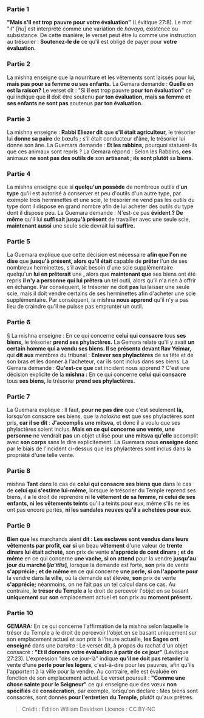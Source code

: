
### Partie 1
<b>"Mais s'il est trop pauvre pour votre évaluation"</b> (Lévitique 27:8). Le mot "il" [<i>hu</i>] est interprété comme une variation de <i>havaya</i>, existence ou subsistance. De cette manière, le verset peut être lu comme une instruction au trésorier : <b>Soutenez-le de</b> ce qu'il est obligé de payer pour <b>votre évaluation.</b>

### Partie 2
La mishna enseigne que la nourriture et les vêtements sont laissés pour lui, <b>mais pas pour sa femme ou ses enfants.</b> La Gemara demande : <b>Quelle en est la raison?</b> Le verset dit : "Si <b>il est</b> trop pauvre <b>pour ton évaluation"</b> ce qui indique que <b>il</b> doit être soutenu <b>par ton évaluation, mais sa femme et ses enfants ne sont pas</b> soutenus <b>par ton évaluation.</b>

### Partie 3
La mishna enseigne : <b>Rabbi Eliezer dit</b> que <b>s'il était agriculteur,</b> le trésorier lui <b>donne sa paire</b> de bœufs ; s'il était conducteur d'âne, le trésorier lui donne son âne. La Guemara demande : <b>Et les rabbins,</b> pourquoi statuent-ils que ces animaux sont repris ? La Gemara répond : Selon les Rabbins, <b>ces</b> animaux <b>ne sont pas des outils de</b> son <b>artisanat ; ils sont plutôt</b> sa <b>biens.</b>

### Partie 4
La mishna enseigne que si <b>quelqu'un possède</b> de nombreux outils d'<b>un type</b> qu'il est autorisé à conserver et peu d'outils d'un autre type, par exemple trois herminettes et une scie, le trésorier ne vend pas les outils du type dont il dispose en grand nombre afin de lui acheter des outils du type dont il dispose peu. La Guemara demande : N'est-ce pas <b>évident ? De même</b> qu'il lui <b>suffisait jusqu'à présent</b> de travailler avec une seule scie, <b>maintenant aussi</b> une seule scie devrait lui <b>suffire.</b>

### Partie 5
La Guemara explique que cette décision est nécessaire <b>afin que l'on ne dise</b> que <b>jusqu'à présent, alors qu'il était</b> capable de <b>prêter</b> l'un de ses nombreux herminettes, s'il avait besoin d'une scie supplémentaire quelqu'un <b>lui en prêterait</b> une <b>, </b> alors que <b>maintenant que</b> ses biens ont été repris <b>il n'y a personne</b> <b>qui lui prêtera</b> un tel outil,</b> alors qu'il n'a rien à offrir en échange. Par conséquent, le trésorier ne doit <b>pas</b> lui laisser une seule scie, mais il doit vendre certains de ses herminettes afin d'acheter une scie supplémentaire. Par conséquent, la mishna <b>nous apprend</b> qu'il n'y a pas lieu de craindre qu'il ne puisse pas emprunter un outil.

### Partie 6
§ La mishna enseigne : En ce qui concerne <b>celui qui consacre</b> tous <b>ses biens,</b> le trésorier <b>prend ses phylactères.</b> La Gemara relate qu'il y avait <b>un certain homme qui a vendu ses biens. Il se présenta devant Rav Yeimar,</b> qui <b>dit aux</b> membres du tribunal : <b>Enlever ses phylactères</b> de sa tête et de son bras et les donner à l'acheteur, car ils sont inclus dans ses biens. La Gemara demande : <b>Qu'est-ce que</b> cet incident nous apprend ? C'est</b> une décision explicite de la <b>mishna :</b> En ce qui concerne <b>celui qui consacre</b> tous <b>ses biens,</b> le trésorier <b>prend ses phylactères.</b>

### Partie 7
La Guemara explique : Il faut, <b>pour ne pas dire</b> que c'est seulement <b>là, </b> lorsqu'on consacre ses biens, que la <i>halakha</i> <b>est</b> que ses phylactères sont pris, <b>car il se dit</b> : <b>J'accomplis une mitsva,</b> et donc il a voulu que ses phylactères soient inclus. <b>Mais en ce qui concerne une vente, une personne</b> ne vendrait <b>pas</b> un objet utilisé pour <b>une mitsva qu'elle</b> accomplit avec <b>son corps</b> sans le dire explicitement. La Guemara nous <b>enseigne donc</b> par le biais de l'incident ci-dessus que les phylactères sont inclus dans la propriété d'une telle vente.

### Partie 8
mishna <b>Tant</b> dans le cas de <b>celui qui consacre ses biens que</b> dans le cas de <b>celui qui s'estime lui-même,</b> lorsque le trésorier du Temple reprend ses biens, il <b>a</b> le droit de reprendre <b>ni le vêtement de sa femme, ni celui de ses enfants, ni les vêtements teints</b> qu'il a teints pour eux,</b> même s'ils ne les ont pas encore portés, <b>ni les sandales neuves qu'il a achetées pour eux. </b>

### Partie 9
<b>Bien que</b> les marchands aient <b>dit : Les esclaves sont vendus dans leurs vêtements par profit, car si</b> un beau <b>vêtement</b> d'une valeur de <b>trente dinars lui était acheté,</b> son prix de vente <b>s'apprécie de cent dinars ; et de même</b> en ce qui concerne <b>une vache, si on attend</b> pour la vendre <b>jusqu'au jour du marché [<i>la'itlis</i>]</b>, lorsque la demande est forte, <b>son</b> prix de vente <b>s'apprécie ; et de même</b> en ce qui concerne <b>une perle, si on l'apporte pour</b> la vendre dans <b>la ville,</b> où la demande est élevée, <b>son</b> prix de vente <b>s'apprécie;</b> néanmoins, on ne fait pas un tel calcul dans ce cas. Au contraire, <b>le trésor du Temple a</b> le droit de percevoir l'objet en se basant <b>uniquement</b> sur <b>son</b> emplacement actuel et son</b> prix au <b>moment présent.</b>

### Partie 10
<strong>GEMARA:</strong> En ce qui concerne l'affirmation de la mishna selon laquelle le trésor du Temple a le droit de percevoir l'objet en se basant uniquement sur son emplacement actuel et son prix à l'heure actuelle, <b>les Sages ont enseigné</b> dans une <i>baraita</i> : Le verset dit, à propos du rachat d'un objet consacré : <b>"Et il donnera votre évaluation à partir de ce jour"</b> (Lévitique 27:23). L'expression "dès ce jour-là" indique <b>qu'il ne doit pas retarder</b> la vente d'une <b>perle pour les légers</b>, c'est-à-dire pour les pauvres, afin qu'ils l'apportent à la ville pour la vendre. Au contraire, elle est évaluée en fonction de son emplacement actuel. Le verset poursuit : <b>"Comme une chose sainte pour le Seigneur"</b> ce qui enseigne que des vœux <b>non spécifiés</b> de <b>consécration,</b> par exemple, lorsqu'on déclare : Mes biens sont consacrés, sont donnés <b>pour l'entretien du Temple,</b> plutôt qu'aux prêtres.

>Crédit : Edition William Davidson
>Licence : CC BY-NC